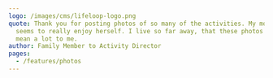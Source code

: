 ```yaml
---
logo: /images/cms/lifeloop-logo.png
quote: Thank you for posting photos of so many of the activities. My mother
  seems to really enjoy herself. I live so far away, that these photos really
  mean a lot to me.
author: Family Member to Activity Director
pages:
  - /features/photos
---
```

